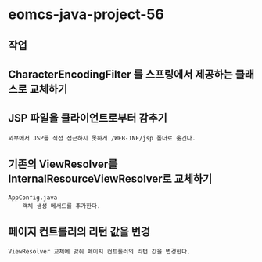 # eomcs-java-project-56

## 작업

## CharacterEncodingFilter 를 스프링에서 제공하는 클래스로 교체하기


## JSP 파일을 클라이언트로부터 감추기

    외부에서 JSP를 직접 접근하지 못하게 /WEB-INF/jsp 폴더로 옮긴다.


##  기존의 ViewResolver를 InternalResourceViewResolver로 교체하기

    AppConfig.java
        객체 생성 메서드를 추가한다.

## 페이지 컨트롤러의 리턴 값을 변경
    ViewResolver 교체에 맞춰 페이지 컨트롤러의 리턴 값을 변경한다.

